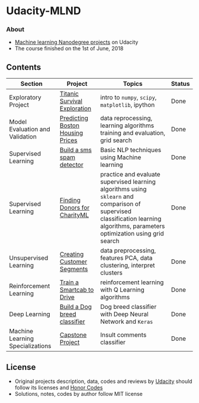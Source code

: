 # Udacity-MLND
### About
* [Machine learning Nanodegree projects](https://eg.udacity.com/course/machine-learning-engineer-nanodegree--nd009) on Udacity
* The course finished on the 1st of June, 2018

## Contents 
Section | Project | Topics | Status
--- | --- | --- | ---
Exploratory Project | [Titanic Survival Exploration](https://github.com/abdelmalek13/Udacity-MLND/tree/master/Introductory%20Project%20-%20Titanic%20Survival%20Exploration) | intro to `numpy`, `scipy`, `matplotlib`, ipython | Done
Model Evaluation and Validation | [Predicting Boston Housing Prices](https://github.com/abdelmalek13/Udacity-MLND/tree/master/Predicting%20Boston%20Housing%20Prices%20-%20Boston%20Housing) | data reprocessing, learning algorithms training and evaluation, grid search | Done
Supervised Learning | [Build a sms spam detector](https://github.com/abdelmalek13/Udacity-MLND/tree/master/sms%20spam%20detector%20-%20Inference%20Bayesian) | Basic NLP techniques using Machine learning | Done
Supervised Learning | [Finding Donors for CharityML](https://github.com/abdelmalek13/Udacity-MLND/tree/master/Finding%20Donors%20for%20CharityML) | practice and evaluate supervised learning algorithms using `sklearn` and comparison of supervised classification learning algorithms, parameters optimization using grid search  | Done
Unsupervised Learning | [Creating Customer Segments](https://github.com/abdelmalek13/Udacity-MLND/tree/master/Customer%20segments) | data preprocessing, features PCA, data clustering, interpret clusters | Done
Reinforcement Learning | [Train a Smartcab to Drive](https://github.com/abdelmalek13/Udacity-MLND/tree/master/smartcab) | reinforcement learning with Q Learning algorithms | Done
Deep Learning | [Build a Dog breed classifier](https://github.com/abdelmalek13/Udacity-MLND/tree/master/dog-breed) | Dog breed classifier with Deep Neural Network and `Keras` | Done 
Machine Learning Specializations | [Capstone Project](https://github.com/abdelmalek13/Udacity-MLND/tree/master/Capstone) | Insult comments classifier | Done

## License
- Original projects description, data, codes and reviews by [Udacity](www.udacity.com) should follow its licenses and [Honor Codes](https://udacity.zendesk.com/hc/en-us/articles/210667103-What-is-the-Udacity-Honor-Code-)
- Solutions, notes, codes by author follow MIT license
